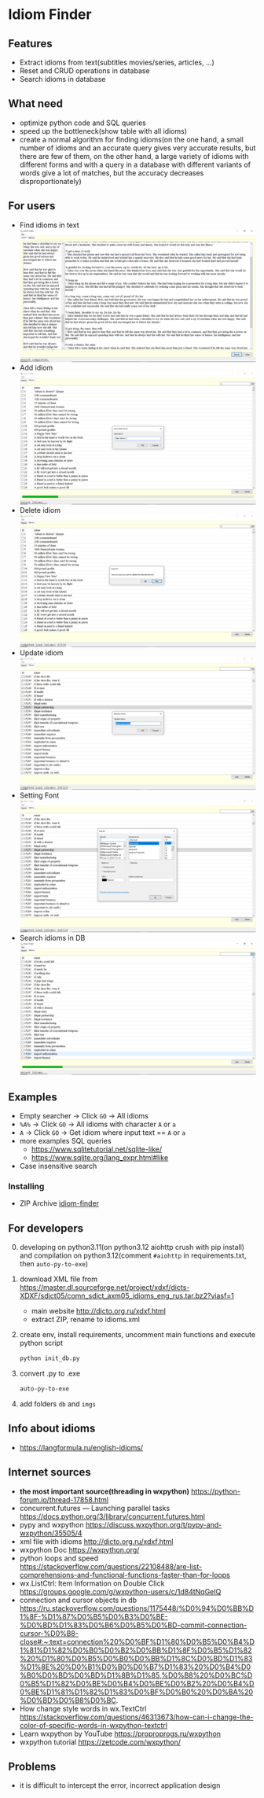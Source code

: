 # Idiom Finder

## Features

- Extract idioms from text(subtitles movies/series, articles, ...)
- Reset and CRUD operations in database
- Search idioms in database

## What need

- optimize python code and SQL queries
- speed up the bottleneck(show table with all idioms)
- create a normal algorithm for finding idioms(on the one hand, a small number of idioms and an accurate query gives
  very accurate results, but there are few of them, on the other hand, a large variety of idioms with different forms
  and with a query in a database with different variants of words give a lot of matches,
  but the accuracy decreases disproportionately)

## For users

* Find idioms in text
  ![extract](screens/extract.PNG)
* Add idiom
  ![add](screens/add.PNG)
* Delete idiom
  ![delete](screens/delete.PNG)
* Update idiom
  ![update](screens/double_click.PNG)
* Setting Font
  ![font](screens/font.PNG)
* Search idioms in DB
  ![search](screens/search_db.PNG)

## Examples

* Empty searcher -> Click `GO` -> All idioms
* `%A%` -> Click `GO` -> All idioms with character `A` or `a`
* `A` -> Click `GO` -> Get idiom where input text == `A` or `a`
* more examples SQL queries 
  + https://www.sqlitetutorial.net/sqlite-like/
  + https://www.sqlite.org/lang_expr.html#like
* Сase insensitive search

### Installing

- ZIP Archive [idiom-finder](https://drive.google.com/file/d/14b0_YBuaEkXgzi0ujJeK9UQF_WYTryfI/view?usp=sharing)

## For developers

0. developing on python3.11(on python3.12 aiohttp crush with pip install) 
   and compilation on python3.12(comment `#aiohttp` in requirements.txt, then `auto-py-to-exe`)

1. download XML file
   from https://master.dl.sourceforge.net/project/xdxf/dicts-XDXF/sdict05/comn_sdict_axm05_idioms_eng_rus.tar.bz2?viasf=1
    - main website http://dicto.org.ru/xdxf.html
    - extract ZIP, rename to idioms.xml

2. create env, install requirements, uncomment main functions and execute python script
    ```bash
    python init_db.py
    ```

3. convert .py to .exe
   ```bash
   auto-py-to-exe
   ```
4. add folders `db` and `imgs`

## Info about idioms
- https://langformula.ru/english-idioms/

## Internet sources

- **the most important source(threading in wxpython)** https://python-forum.io/thread-17858.html
- concurrent.futures — Launching parallel tasks https://docs.python.org/3/library/concurrent.futures.html
- pypy and wxpython https://discuss.wxpython.org/t/pypy-and-wxpython/35505/4
- xml file with idioms http://dicto.org.ru/xdxf.html
- wxpython Doc https://wxpython.org/
- python loops and
  speed https://stackoverflow.com/questions/22108488/are-list-comprehensions-and-functional-functions-faster-than-for-loops
- wx.ListCtrl: Item Information on Double Click https://groups.google.com/g/wxpython-users/c/1d84tNqGeIQ
- connection and cursor objects in
  db https://ru.stackoverflow.com/questions/1175448/%D0%94%D0%BB%D1%8F-%D1%87%D0%B5%D0%B3%D0%BE-%D0%BD%D1%83%D0%B6%D0%B5%D0%BD-commit-connection-cursor-%D0%B8-close#:~:text=connection%20%D0%BF%D1%80%D0%B5%D0%B4%D1%81%D1%82%D0%B0%D0%B2%D0%BB%D1%8F%D0%B5%D1%82%20%D1%80%D0%B5%D0%B0%D0%BB%D1%8C%D0%BD%D1%83%D1%8E%20%D0%B1%D0%B0%D0%B7%D1%83%20%D0%B4%D0%B0%D0%BD%D0%BD%D1%8B%D1%85,%D0%B8%20%D0%BC%D0%B5%D1%82%D0%BE%D0%B4%D0%BE%D0%B2%20%D0%B4%D0%BE%D1%81%D1%82%D1%83%D0%BF%D0%B0%20%D0%BA%20%D0%BD%D0%B8%D0%BC.
- How change style words in
  wx.TextCtrl https://stackoverflow.com/questions/46313673/how-can-i-change-the-color-of-specific-words-in-wxpython-textctrl
- Learn wxpython by YouTube https://proproprogs.ru/wxpython
- wxpython tutorial https://zetcode.com/wxpython/

## Problems
- it is difficult to intercept the error, incorrect application design
